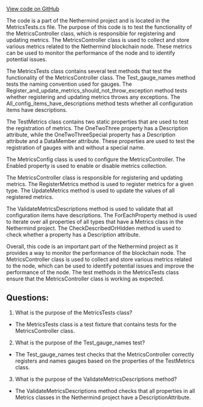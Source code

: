 [View code on GitHub](https://github.com/NethermindEth/nethermind/src/Nethermind/Nethermind.Monitoring.Test/MetricsTests.cs)

The code is a part of the Nethermind project and is located in the MetricsTests.cs file. The purpose of this code is to test the functionality of the MetricsController class, which is responsible for registering and updating metrics. The MetricsController class is used to collect and store various metrics related to the Nethermind blockchain node. These metrics can be used to monitor the performance of the node and to identify potential issues.

The MetricsTests class contains several test methods that test the functionality of the MetricsController class. The Test_gauge_names method tests the naming convention used for gauges. The Register_and_update_metrics_should_not_throw_exception method tests whether registering and updating metrics throws any exceptions. The All_config_items_have_descriptions method tests whether all configuration items have descriptions.

The TestMetrics class contains two static properties that are used to test the registration of metrics. The OneTwoThree property has a Description attribute, while the OneTwoThreeSpecial property has a Description attribute and a DataMember attribute. These properties are used to test the registration of gauges with and without a special name.

The MetricsConfig class is used to configure the MetricsController. The Enabled property is used to enable or disable metrics collection.

The MetricsController class is responsible for registering and updating metrics. The RegisterMetrics method is used to register metrics for a given type. The UpdateMetrics method is used to update the values of all registered metrics.

The ValidateMetricsDescriptions method is used to validate that all configuration items have descriptions. The ForEachProperty method is used to iterate over all properties of all types that have a Metrics class in the Nethermind project. The CheckDescribedOrHidden method is used to check whether a property has a Description attribute.

Overall, this code is an important part of the Nethermind project as it provides a way to monitor the performance of the blockchain node. The MetricsController class is used to collect and store various metrics related to the node, which can be used to identify potential issues and improve the performance of the node. The test methods in the MetricsTests class ensure that the MetricsController class is working as expected.
## Questions: 
 1. What is the purpose of the MetricsTests class?
- The MetricsTests class is a test fixture that contains tests for the MetricsController class.

2. What is the purpose of the Test_gauge_names test?
- The Test_gauge_names test checks that the MetricsController correctly registers and names gauges based on the properties of the TestMetrics class.

3. What is the purpose of the ValidateMetricsDescriptions method?
- The ValidateMetricsDescriptions method checks that all properties in all Metrics classes in the Nethermind project have a DescriptionAttribute.
